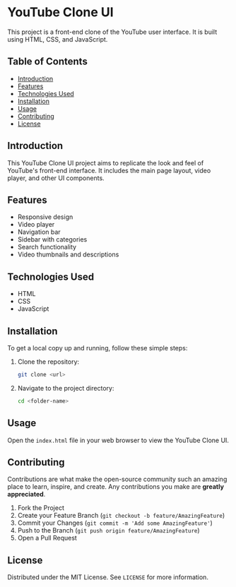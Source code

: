 # YouTube Clone UI

This project is a front-end clone of the YouTube user interface. It is built using HTML, CSS, and JavaScript.

## Table of Contents

- [Introduction](#introduction)
- [Features](#features)
- [Technologies Used](#technologies-used)
- [Installation](#installation)
- [Usage](#usage)
- [Contributing](#contributing)
- [License](#license)

## Introduction

This YouTube Clone UI project aims to replicate the look and feel of YouTube's front-end interface. It includes the main page layout, video player, and other UI components.

## Features

- Responsive design
- Video player
- Navigation bar
- Sidebar with categories
- Search functionality
- Video thumbnails and descriptions

## Technologies Used

- HTML
- CSS
- JavaScript

## Installation

To get a local copy up and running, follow these simple steps:

1. Clone the repository:
    ```sh
    git clone <url>
    ```
2. Navigate to the project directory:
    ```sh
    cd <folder-name>
    ```

## Usage

Open the `index.html` file in your web browser to view the YouTube Clone UI.




## Contributing

Contributions are what make the open-source community such an amazing place to learn, inspire, and create. Any contributions you make are **greatly appreciated**.

1. Fork the Project
2. Create your Feature Branch (`git checkout -b feature/AmazingFeature`)
3. Commit your Changes (`git commit -m 'Add some AmazingFeature'`)
4. Push to the Branch (`git push origin feature/AmazingFeature`)
5. Open a Pull Request

## License

Distributed under the MIT License. See `LICENSE` for more information.
